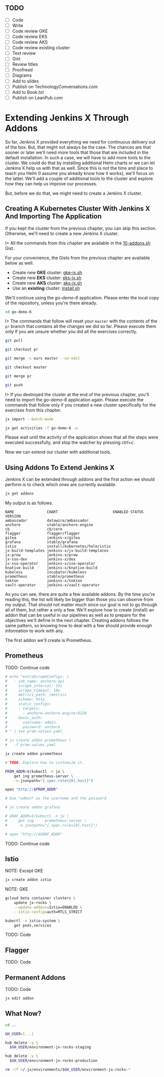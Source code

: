 ## TODO

- [ ] Code
- [ ] Write
- [ ] Code review GKE
- [ ] Code review EKS
- [ ] Code review AKS
- [ ] Code review existing cluster
- [ ] Text review
- [ ] Gist
- [ ] Review titles
- [ ] Proofread
- [ ] Diagrams
- [ ] Add to slides
- [ ] Publish on TechnologyConversations.com
- [ ] Add to Book.txt
- [ ] Publish on LeanPub.com

# Extending Jenkins X Through Addons

So far, Jenkins X provided everything we need for continuous delivery out of the box. But, that might not always be the case. The chances are that sooner or later we'll need more tools that those that are included in the default installation. In such a case, we will have to add more tools to the cluster. We could do that by installing additional Helm charts or we can let Jenkins X help us with that as well. Since this is not the time and place to teach you Helm (I assume you already know how it works), we'll focus on the latter. We'll add a couple of additional tools to the cluster and explore how they can help us improve our processes.

But, before we do that, we might need to create a Jenkins X cluster.

## Creating A Kubernetes Cluster With Jenkins X And Importing The Application

If you kept the cluster from the previous chapter, you can skip this section. Otherwise, we'll need to create a new Jenkins X cluster.

I> All the commands from this chapter are available in the [10-addons.sh](TODO:) Gist.

For your convenience, the Gists from the previous chapter are available below as well.

* Create new **GKE** cluster: [gke-jx.sh](https://gist.github.com/86e10c8771582c4b6a5249e9c513cd18)
* Create new **EKS** cluster: [eks-jx.sh](https://gist.github.com/dfaf2b91819c0618faf030e6ac536eac)
* Create new **AKS** cluster: [aks-jx.sh](https://gist.github.com/6e01717c398a5d034ebe05b195514060)
* Use an **existing** cluster: [install.sh](https://gist.github.com/3dd5592dc5d582ceeb68fb3c1cc59233)

We'll continue using the *go-demo-6* application. Please enter the local copy of the repository, unless you're there already.

```bash
cd go-demo-6
```

I> The commands that follow will reset your `master` with the contents of the `pr` branch that contains all the changes we did so far. Please execute them only if you are unsure whether you did all the exercises correctly.

```bash
git pull

git checkout pr

git merge -s ours master --no-edit

git checkout master

git merge pr

git push
```

I> If you destroyed the cluster at the end of the previous chapter, you'll need to import the *go-demo-6* application again. Please execute the commands that follow only if you created a new cluster specifically for the exercises from this chapter.

```bash
jx import --batch-mode

jx get activities -f go-demo-6 -w
```

Please wait until the activity of the application shows that all the steps were executed successfully, and stop the watcher by pressing *ctrl+c*.

Now we can extend our cluster with additional tools.

## Using Addons To Extend Jenkins X

Jenkins X can be extended through addons and the first action we should perform is to check which ones are currently available.

```bash
jx get addons
```

My output is as follows.

```
NAME               CHART                         ENABLED STATUS VERSION
ambassador         datawire/ambassador
anchore            stable/anchore-engine
cb                 cb/core
flagger            flagger/flagger
gitea              jenkins-x/gitea
grafana            stable/grafana
istio              install/kubernetes/helm/istio
jx-build-templates jenkins-x/jx-build-templates
jx-prow            jenkins-x/prow
jx-sso-dex         jenkins-x/dex
jx-sso-operator    jenkins-x/sso-operator
knative-build      jenkins-x/knative-build
kubeless           incubator/kubeless
prometheus         stable/prometheus
tekton             jenkins-x/tekton
vault-operator     jenkins-x/vault-operator
```

As you can see, there are quite a few available addons. By the time you're reading this, the list will likely be bigger than those you can observe from my output. That should not matter much since our goal is not to go through all of them, but rather a only a few. We'll explore how to create (install) an addon that can be useful in our pipelines as well as to prepare for the objectives we'll define in the next chapter. Creating addons follows the same pattern, so knowing how to deal with a few should provide enough information to work with any.

The first addon we'll create is Prometheus.

## Prometheus

TODO: Continue code

```bash
# echo "extraScrapeConfigs: |
#   - job_name: anchore-api
#     scrape_interval: 15s
#     scrape_timeout: 10s
#     metrics_path: /metrics
#     scheme: http
#     static_configs:
#     - targets:
#       - anchore-anchore-engine:8228
#     basic_auth:
#       username: admin
#       password: anchore
# " | tee prom-values.yaml

# jx create addon prometheus \
#   -f prom-values.yaml

jx create addon prometheus

# TODO: Explore how to customize it.

PROM_ADDR=$(kubectl -n jx \
    get ing prometheus-server \
    -o jsonpath="{.spec.rules[0].host}")

open "http://$PROM_ADDR"

# Use *admin* as the username and the password

# jx create addon grafana

# GRAF_ADDR=$(kubectl -n jx \
#     get ing     prometheus-server \
#     -o jsonpath="{.spec.rules[0].host}")

# open "http://$GRAF_ADDR"
```

TODO: Continue code

## Istio

NOTE: Except GKE

```bash
jx create addon istio
```

NOTE: GKE

```bash
gcloud beta container clusters \
    update jx-rocks \
    --update-addons=Istio=ENABLED \
    --istio-config=auth=MTLS_STRICT

kubectl -n istio-system \
    get pods,services
```

TODO: Code

## Flagger

TODO: Code

## Permanent Addons

TODO: Code

```bash
jx edit addon
```

## What Now?

```bash
cd ..

GH_USER=[...]

hub delete -y \
  $GH_USER/environment-jx-rocks-staging

hub delete -y \
  $GH_USER/environment-jx-rocks-production

rm -rf ~/.jx/environments/$GH_USER/environment-jx-rocks-*
```